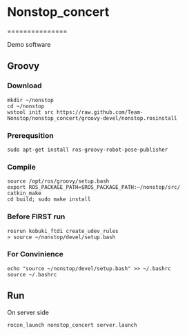# Nonstop_concert #
===============

Demo software


## Groovy ##

### Download ###
```
mkdir ~/nonstop
cd ~/nonstop
wstool init src https://raw.github.com/Team-Nonstop/nonstop_concert/groovy-devel/nonstop.rosinstall
```


### Prerequsition ###
```
sudo apt-get install ros-groovy-robot-pose-publisher
```

### Compile ###
```
source /opt/ros/groovy/setup.bash
export ROS_PACKAGE_PATH=$ROS_PACKAGE_PATH:~/nonstop/src/
catkin_make
cd build; sudo make install
```

### Before FIRST run ###
```
rosrun kobuki_ftdi create_udev_rules
> source ~/nonstop/devel/setup.bash
```

### For Convinience ###
```
echo "source ~/nonstop/devel/setup.bash" >> ~/.bashrc
source ~/.bashrc
```

## Run ##
On server side
```
rocon_launch nonstop_concert server.launch
```
